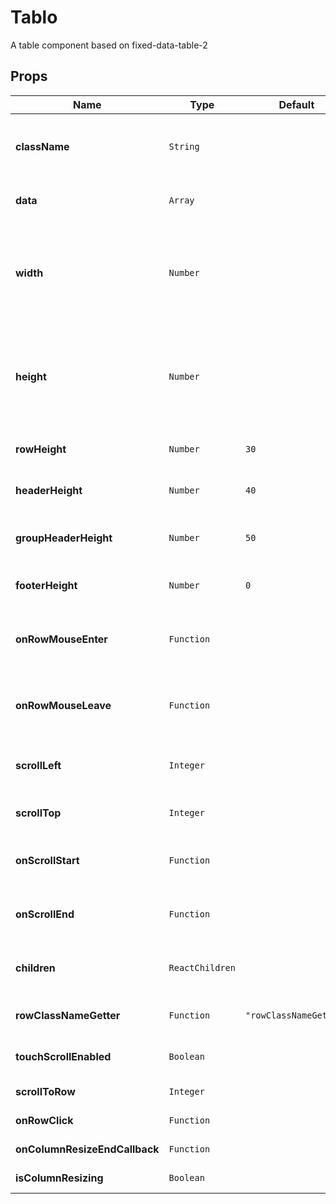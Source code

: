 # Tablo

A table component based on fixed-data-table-2

## Props

| Name                          | Type                       | Default                           | Description                                                                                         |
| ----------------------------- | -------------------------- | --------------------------------- | --------------------------------------------------------------------------------------------------- |
| **className**                 | <code>String</code>        |                                   | _optional_. Additional `className` for wrapper element                                              |
| **data**                      | <code>Array</code>         |                                   | **required**. Data shown in the table                                                               |
| **width**                     | <code>Number</code>        |                                   | **required**. The desired width of the table. Unless autosize is false, this can be left undefined  |
| **height**                    | <code>Number</code>        |                                   | **required**. The desired height of the table. Unless autosize is false, this can be left undefined |
| **rowHeight**                 | <code>Number</code>        | <code>30</code>                   | _optional_. Height in pixel of every row                                                            |
| **headerHeight**              | <code>Number</code>        | <code>40</code>                   | _optional_. Height in pixel of header                                                               |
| **groupHeaderHeight**         | <code>Number</code>        | <code>50</code>                   | _optional_. Height in pixel of groupHeader                                                          |
| **footerHeight**              | <code>Number</code>        | <code>0</code>                    | _optional_. Height in pixel of footer                                                               |
| **onRowMouseEnter**           | <code>Function</code>      |                                   | _optional_. Callback to be called when mouse enters a row                                           |
| **onRowMouseLeave**           | <code>Function</code>      |                                   | _optional_. Callback to be called when mouse leaves a row                                           |
| **scrollLeft**                | <code>Integer</code>       |                                   | _optional_. Value of horizontal scroll                                                              |
| **scrollTop**                 | <code>Integer</code>       |                                   | _optional_. Value of vertical scroll                                                                |
| **onScrollStart**             | <code>Function</code>      |                                   | _optional_. Callback to be called when scrolling starts                                             |
| **onScrollEnd**               | <code>Function</code>      |                                   | _optional_. Callback to be called when scrolling ends                                               |
| **children**                  | <code>ReactChildren</code> |                                   | **required**. Table children (Column or ColumnGroup)                                                |
| **rowClassNameGetter**        | <code>Function</code>      | <code>"rowClassNameGetter"</code> | _optional_. A function index -> className                                                           |
| **touchScrollEnabled**        | <code>Boolean</code>       |                                   | _optional_. Enable touch scroll                                                                     |
| **scrollToRow**               | <code>Integer</code>       |                                   | _optional_. Private                                                                                 |
| **onRowClick**                | <code>Function</code>      |                                   | _optional_. Private                                                                                 |
| **onColumnResizeEndCallback** | <code>Function</code>      |                                   | _optional_. Private                                                                                 |
| **isColumnResizing**          | <code>Boolean</code>       |                                   | _optional_. Private                                                                                 |
